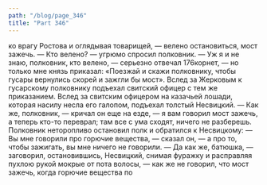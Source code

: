 ```yaml
---
path: "/blog/page_346"
title: "Part 346"
---
```


ко врагу Ростова и оглядывая товарищей, — велено остановиться, мост зажечь.
— Кто велено? — угрюмо спросил полковник.
— Уж я и не знаю, полковник, кто велено, — серьезно отвечал 176корнет, — но только мне князь приказал: «Поезжай и скажи полковнику, чтобы гусары вернулись скорей и зажгли бы мост».
Вслед за Жерковым к гусарскому полковнику подъехал свитский офицер с тем же приказанием. Вслед за свитским офицером на казачьей лошади, которая насилу несла его галопом, подъехал толстый Несвицкий.
— Как же, полковник, — кричал он еще на езде, — я вам говорил мост зажечь, а теперь кто-то переврал; там все с ума сходят, ничего не разберешь.
Полковник неторопливо остановил полк и обратился к Несвицкому:
— Вы мне говорили про горючие вещества, — сказал он, — а про то, чтобы зажигать, вы мне ничего не говорили.
— Да как же, батюшка, — заговорил, остановившись, Несвицкий, снимая фуражку и расправляя пухлою рукой мокрые от пота волосы, — как же не говорил, что мост зажечь, когда горючие вещества по
